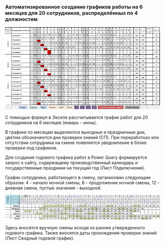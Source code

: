### Автоматизированное создание графиков работы на 6 месяцев для 20 сотрудников, распределённых по 4 должностям

<img src="https://github.com/SteppyN/work_schedule_in_excel/blob/main/schedule.png">

С помощью формул в Экселе рассчитывается график работ для 20 сотрудников на 6 месяцев (январь - июнь).

В графике по месяцам выделяются выходные и праздничные дни, цветом обозначаются дни проверки знаний (СП). При переработках или отсутствии сотрудника на смене появляется уведомление в блоке проверки под графиком.

Для создания годового графика работ в Power Query формируется запрос к сайту, содержащему производственный календарь и государственные праздники на текущий год (Лист Подключения).

График сотрудника, работающего в смену, организован следующим образом: 4 - начало ночной смены, 8 - продолжение ночной смены, 12 - дневная смена, пустые значения - выходной. 


<img src="https://github.com/SteppyN/work_schedule_in_excel/blob/main/sample.png">

Здесь вносятся вручную смены исходя из раннее утвержденного годового графика. Также вносятся даты прохождения проверки знаний (Лист Сводный годовой график).
